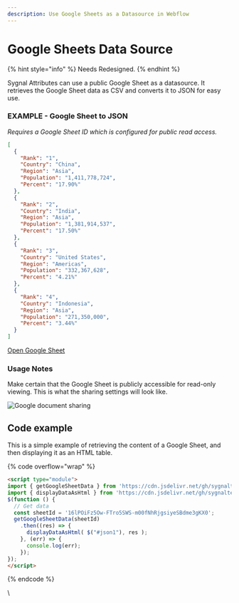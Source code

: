 ```yaml
---
description: Use Google Sheets as a Datasource in Webflow
---
```


# Google Sheets Data Source

{% hint style="info" %}
Needs Redesigned.
{% endhint %}

Sygnal Attributes can use a public Google Sheet as a datasource. It retrieves the Google Sheet data as CSV and converts it to JSON for easy use.&#x20;

### EXAMPLE - Google Sheet to JSON <a href="#demo---google-sheet-to-json" id="demo---google-sheet-to-json"></a>

_Requires a Google Sheet ID which is configured for public read access._

```json
[
  {
    "Rank": "1",
    "Country": "China",
    "Region": "Asia",
    "Population": "1,411,778,724",
    "Percent": "17.90%"
  },
  {
    "Rank": "2",
    "Country": "India",
    "Region": "Asia",
    "Population": "1,381,914,537",
    "Percent": "17.50%"
  },
  {
    "Rank": "3",
    "Country": "United States",
    "Region": "Americas",
    "Population": "332,367,628",
    "Percent": "4.21%"
  },
  {
    "Rank": "4",
    "Country": "Indonesia",
    "Region": "Asia",
    "Population": "271,350,000",
    "Percent": "3.44%"  
  }
]
```

[Open Google Sheet](https://docs.google.com/spreadsheets/d/16lPOiFz5Ow-FTro5SWS-m00fNhRjgsiyeSBdme3gKX0/edit#gid=0)

### Usage Notes <a href="#usage-notes" id="usage-notes"></a>

Make certain that the Google Sheet is publicly accessible for read-only viewing. This is what the sharing settings will look like.

![Google document sharing](https://wfu.sygnal.com/docs/datasources/google-sheet-data/images/sharing.png)

## Code example

This is a simple example of retrieving the content of a Google Sheet, and then displaying it as an HTML table.&#x20;

{% code overflow="wrap" %}
```html
<script type="module"> 
import { getGoogleSheetData } from 'https://cdn.jsdelivr.net/gh/sygnaltech/webflow-util@4.11/src/datasources/google-sheet-data.min.js'; 
import { displayDataAsHtml } from 'https://cdn.jsdelivr.net/gh/sygnaltech/webflow-util@4.11/src/modules/webflow-html.min.js'; 
$(function () { 
  // Get data 
  const sheetId = '16lPOiFz5Ow-FTro5SWS-m00fNhRjgsiyeSBdme3gKX0';
  getGoogleSheetData(sheetId)
    .then((res) => { 
      displayDataAsHtml( $("#json1"), res );
    }, (err) => { 
      console.log(err); 
    }); 
}); 
</script> 
```
{% endcode %}



\
